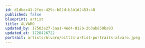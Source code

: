 ```yaml
---
id: d1dbec41-2fee-429c-b82d-b8b1d2453c48
published: false
blueprint: artist
title: ALVARO
updated_by: 17503e27-3aa1-4ed4-812b-2b3ab850ba93
updated_at: 1728426722
portrait: artists/Alvaro/oitt24-artist-portraits-alvaro.jpeg
---
```

